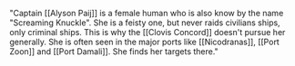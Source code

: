 "Captain [[Alyson Paij]] is a female human who is also know by the name "Screaming Knuckle". She is a feisty one, but never raids civilians ships, only criminal ships. This is why the [[Clovis Concord]] doesn't pursue her generally. She is often seen in the major ports like [[Nicodranas]], [[Port Zoon]] and [[Port Damali]]. She finds her targets there."